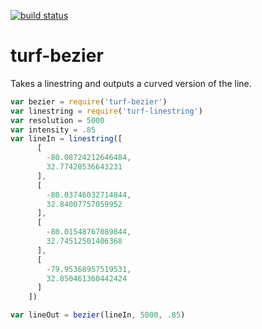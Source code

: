 [![build status](https://secure.travis-ci.org/Turfjs/turf-bezier.png)](http://travis-ci.org/Turfjs/turf-bezier)

# turf-bezier

Takes a linestring and outputs a curved version of the line.

```js
var bezier = require('turf-bezier')
var linestring = require('turf-linestring')
var resolution = 5000
var intensity = .85
var lineIn = linestring([
      [
        -80.08724212646484,
        32.77428536643231
      ],
      [
        -80.03746032714844,
        32.84007757059952
      ],
      [
        -80.01548767089844,
        32.74512501406368
      ],
      [
        -79.95368957519531,
        32.850461360442424
      ]
    ])

var lineOut = bezier(lineIn, 5000, .85)
```
